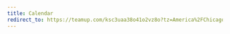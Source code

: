 ```yaml
---
title: Calendar
redirect_to: https://teamup.com/ksc3uaa38o41o2vz8o?tz=America%2FChicago&view=A&date=2021-10-11&filterby=8816517&viewstate=%7B%22dateRange%22%3A%223months%22%2C%22showDetails%22%3A0%7D
---
```

